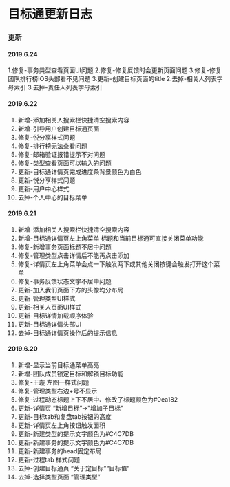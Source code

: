 # 目标通更新日志

### 更新
#### 2019.6.24
 1.修复-事务类型查看页面UI问题
 2.修复-修复反馈时会更新页面问题
 3.修复-修复团队排行榜IOS头部看不见问题
 3.更新-创建目标页面的title
 2.去掉-相关人列表字母索引
 3.去掉-责任人列表字母索引

#### 2019.6.22
 1. 新增-添加相关人搜索栏快捷清空搜索内容
 2. 新增-引导用户创建目标通页面
 1. 修复-悦分享样式问题
 2. 修复-排行榜无法查看问题
 3. 修复-邮箱验证报错提示不对问题
 4. 修复-类型查看页面可以输入的问题
 1. 更新-目标通详情页完成进度条背景颜色为白色
 2. 更新-悦分享样式问题
 3. 更新-用户中心样式
 1. 去掉-个人中心的目标菜单

#### 2019.6.21
 1. 新增-添加相关人搜索栏快捷清空搜索内容
 2. 新增-目标通详情页左上角菜单 标题和当前目标通可直接关闭菜单功能
 1. 修复-新增事务页面标题不居中问题
 2. 修复-管理类型点击详情后不能再点击添加
 3. 修复-详情页左上角菜单会点一下触发两下或其他关闭按键会触发打开这个菜单
 4. 修复-事务反馈状态文字不居中问题
 1. 更新-加入我们页面下方的头像均分布局
 2. 更新-管理类型UI样式
 3. 更新-相关人页面UI样式
 4. 更新-目标详情加载顺序体验
 5. 更新-目标通详情头部UI
 1. 去掉-目标通详情页操作后的提示信息

#### 2019.6.20
 1. 新增-显示当前目标通菜单高亮
 2. 新增-团队成员锁定目标和解锁目标功能
 1. 修复-王璇 左图一样式问题
 2. 修复-管理类型右边+号不显示
 3. 修复-过程动态标题上下不居中、修改了标题颜色为#0ea182
 1. 更新-详情页 “新增目标”->"增加子目标"
 2. 更新-目标tab和复盘tab按钮的高度
 3. 更新-详情页左上角按钮触发面积
 4. 更新-新建类型的提示文字颜色为#C4C7DB
 5. 更新-新建事务的提示文字颜色为#C4C7DB
 6. 更新-新建事务的head固定布局
 7. 更新-过程tab 样式问题
 1. 去掉-创建目标通页 “关于定目标”“目标值”
 2. 去掉-选择类型页面 “管理类型”
